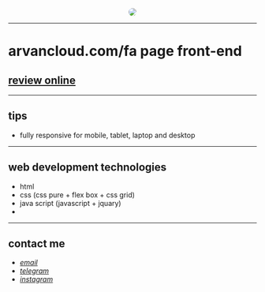 
<div align="center">
  <img src="https://raw.githubusercontent.com/sys113/arvancloud/main/screenshot.png" style="border-radius:50%">
</div>

---

# arvancloud.com/fa page front-end
## [review online](https://sys113.github.io/arvan-cloud/)

---
## tips

* fully responsive for mobile, tablet, laptop and desktop
---
## web development technologies
* html 
* css (css pure + flex box + css grid)
* java script (javascript + jquary)
* 
---
## contact me
* *[email](mailto:051.SYS113@gmail.com)*
* *[telegram](https://t.me/SYS113/)*
* *[instagram](https://instagram.com/sys113/)*
